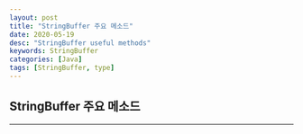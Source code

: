 ```yaml
---
layout: post
title: "StringBuffer 주요 메소드"
date: 2020-05-19
desc: "StringBuffer useful methods"
keywords: StringBuffer
categories: [Java]
tags: [StringBuffer, type]
---
```


## StringBuffer 주요 메소드

___

